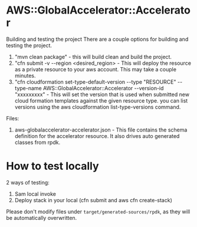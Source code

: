 # AWS::GlobalAccelerator::Accelerator

Building and testing the project
There are a couple options for building and testing the project.

1. "mvn clean package" - this will build clean and build the project.
2. "cfn submit -v --region <desired_region> - This will deploy the resource as a private resource to your aws account.  This may take a couple minutes.
3. "cfn cloudformation set-type-default-version --type "RESOURCE" --type-name AWS::GlobalAccelerator::Accelerator --version-id "xxxxxxxxx" - This will set the version that is used when submitted new cloud formation templates against the given resource type.  you can list versions using the aws cloudformation list-type-versions command.

Files:
1. aws-globalaccelerator-accelerator.json - This file contains the schema definition for the accelerator resource.  It also drives auto generated classes from rpdk.

# How to test locally
2 ways of testing:
1. Sam local invoke
2. Deploy stack in your local (cfn submit and aws cfn create-stack)

Please don't modify files under `target/generated-sources/rpdk`, as they will be
automatically overwritten.
